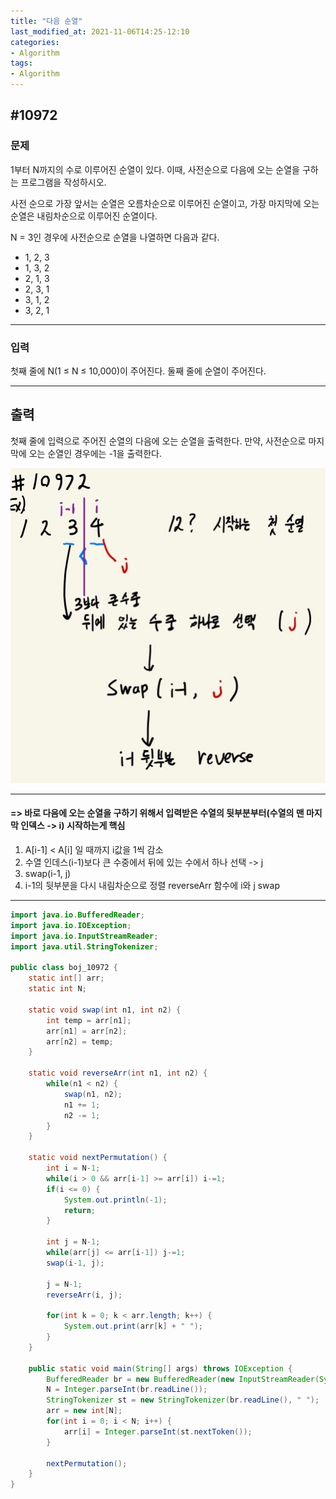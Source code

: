 ```yaml
---
title: "다음 순열"
last_modified_at: 2021-11-06T14:25-12:10
categories:
- Algorithm
tags:
- Algorithm
---
```


## #10972

### 문제

1부터 N까지의 수로 이루어진 순열이 있다. 이때, 사전순으로 다음에 오는 순열을 구하는 프로그램을 작성하시오.

사전 순으로 가장 앞서는 순열은 오름차순으로 이루어진 순열이고, 가장 마지막에 오는 순열은 내림차순으로 이루어진 순열이다.

N = 3인 경우에 사전순으로 순열을 나열하면 다음과 같다.

- 1, 2, 3  
- 1, 3, 2  
- 2, 1, 3  
- 2, 3, 1  
- 3, 1, 2  
- 3, 2, 1  

---

### 입력

첫째 줄에 N(1 ≤ N ≤ 10,000)이 주어진다. 둘째 줄에 순열이 주어진다.

---

## 출력

첫째 줄에 입력으로 주어진 순열의 다음에 오는 순열을 출력한다. 만약, 사전순으로 마지막에 오는 순열인 경우에는 -1을 출력한다.

![10972](/assets/image/algo/10972.jpg)

---

#### => 바로 다음에 오는 순열을 구하기 위해서 입력받은 수열의 뒷부분부터(수열의 맨 마지막 인덱스 -> i) 시작하는게 핵심

1. A[i-1] < A[i] 일 때까지 i값을 1씩 감소
2. 수열 인데스(i-1)보다 큰 수중에서 뒤에 있는 수에서 하나 선택 -> j
3. swap(i-1, j)
4. i-1의 뒷부분을 다시 내림차순으로 정렬 reverseArr 함수에 i와 j swap 

---

```java
import java.io.BufferedReader;
import java.io.IOException;
import java.io.InputStreamReader;
import java.util.StringTokenizer;

public class boj_10972 {
    static int[] arr;
    static int N;

    static void swap(int n1, int n2) {
        int temp = arr[n1];
        arr[n1] = arr[n2];
        arr[n2] = temp;
    }

    static void reverseArr(int n1, int n2) {
        while(n1 < n2) {
            swap(n1, n2);
            n1 += 1;
            n2 -= 1;
        }
    }

    static void nextPermutation() {
        int i = N-1;
        while(i > 0 && arr[i-1] >= arr[i]) i-=1;
        if(i <= 0) {
            System.out.println(-1);
            return;
        }

        int j = N-1;
        while(arr[j] <= arr[i-1]) j-=1;
        swap(i-1, j);

        j = N-1;
        reverseArr(i, j);

        for(int k = 0; k < arr.length; k++) {
            System.out.print(arr[k] + " ");
        }
    }

    public static void main(String[] args) throws IOException {
        BufferedReader br = new BufferedReader(new InputStreamReader(System.in));
        N = Integer.parseInt(br.readLine());
        StringTokenizer st = new StringTokenizer(br.readLine(), " ");
        arr = new int[N];
        for(int i = 0; i < N; i++) {
            arr[i] = Integer.parseInt(st.nextToken());
        }

        nextPermutation();
    }
}

```

